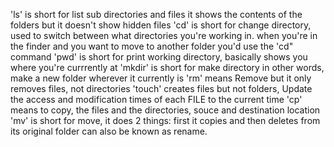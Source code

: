 'ls' is short for list sub directories and files it shows the contents of the folders but it doesn't show hidden files
'cd' is short for change directory, used to switch between what directories you're working in. when you're in the finder and you want to move to another folder you'd use the 'cd" command
'pwd' is short for print working directory, basically shows you where you're currrently at
'mkdir' is short for make directory in other words, make a new folder wherever it currently is
'rm' means Remove but it only removes files, not directories
'touch' creates files but not folders, Update the access and modification times of each FILE to the current time
'cp' means to copy, the files and the directories, souce and destination location
'mv' is short for move, it does 2 things: first it copies and then deletes from its original folder can also be known as rename.
